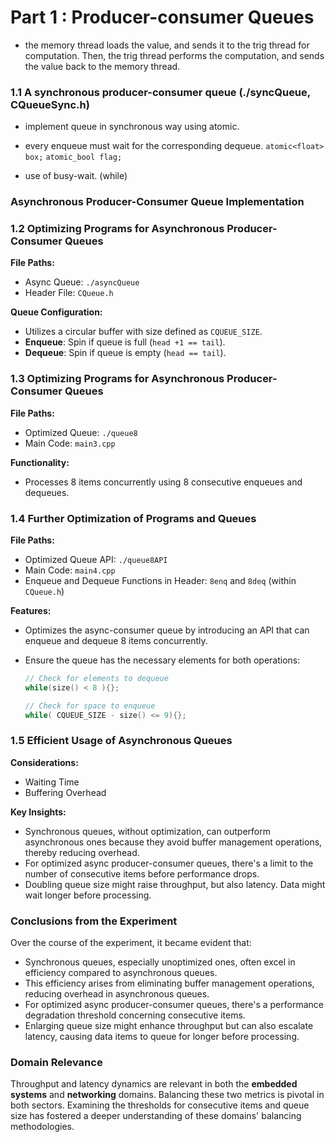 # Part 1 : Producer-consumer Queues
- the memory thread loads the value, and sends it to the trig thread for computation. Then, the trig thread performs the computation, and sends the value back to the memory thread.

### 1.1  A synchronous producer-consumer queue (./syncQueue, CQueueSync.h) 
- implement queue in synchronous way using atomic. 
- every enqueue must wait for the corresponding dequeue.
`atomic<float> box;`
`atomic_bool flag;`

- use of busy-wait. (while) 

### Asynchronous Producer-Consumer Queue Implementation
### 1.2 Optimizing Programs for Asynchronous Producer-Consumer Queues
**File Paths:**
- Async Queue: `./asyncQueue`
- Header File: `CQueue.h`

**Queue Configuration:**
- Utilizes a circular buffer with size defined as `CQUEUE_SIZE`.
- **Enqueue**: Spin if queue is full (`head +1 == tail`).
- **Dequeue**: Spin if queue is empty (`head == tail`).

### 1.3 Optimizing Programs for Asynchronous Producer-Consumer Queues

**File Paths:**
- Optimized Queue: `./queue8`
- Main Code: `main3.cpp`

**Functionality:**
- Processes 8 items concurrently using 8 consecutive enqueues and dequeues.

### 1.4 Further Optimization of Programs and Queues

**File Paths:**
- Optimized Queue API: `./queue8API`
- Main Code: `main4.cpp`
- Enqueue and Dequeue Functions in Header: `8enq` and `8deq` (within `CQueue.h`)

**Features:**
- Optimizes the async-consumer queue by introducing an API that can enqueue and dequeue 8 items concurrently.
- Ensure the queue has the necessary elements for both operations:

    ```cpp
    // Check for elements to dequeue
    while(size() < 8 ){};
    
    // Check for space to enqueue
    while( CQUEUE_SIZE - size() <= 9){};
    ```

### 1.5 Efficient Usage of Asynchronous Queues

**Considerations:**
- Waiting Time
- Buffering Overhead

**Key Insights:**
- Synchronous queues, without optimization, can outperform asynchronous ones because they avoid buffer management operations, thereby reducing overhead.
- For optimized async producer-consumer queues, there's a limit to the number of consecutive items before performance drops.
- Doubling queue size might raise throughput, but also latency. Data might wait longer before processing.

### Conclusions from the Experiment

Over the course of the experiment, it became evident that:
- Synchronous queues, especially unoptimized ones, often excel in efficiency compared to asynchronous queues.
- This efficiency arises from eliminating buffer management operations, reducing overhead in asynchronous queues.
- For optimized async producer-consumer queues, there's a performance degradation threshold concerning consecutive items.
- Enlarging queue size might enhance throughput but can also escalate latency, causing data items to queue for longer before processing.

### Domain Relevance

Throughput and latency dynamics are relevant in both the **embedded systems** and **networking** domains. Balancing these two metrics is pivotal in both sectors. Examining the thresholds for consecutive items and queue size has fostered a deeper understanding of these domains' balancing methodologies.
